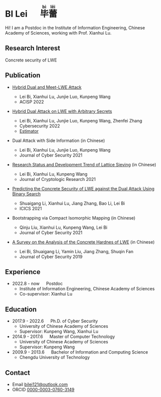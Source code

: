 
# BI Lei &emsp; <ruby>毕<rt>b&igrave;</rt>蕾<rt>l&#x0011B;i</rt></ruby>

Hi! I am a Postdoc in the Institute of Information Engineering, Chinese Academy of Sciences, working with Prof. Xianhui Lu.

## Research Interest
Concrete security of LWE

## Publication

- [Hybrid Dual and Meet-LWE Attack](https://eprint.iacr.org/2022/1330)
  - Lei Bi, Xianhui Lu, Junjie Luo, Kunpeng Wang
  - ACISP 2022

- [Hybrid Dual Attack on LWE with Arbitrary Secrets](https://link.springer.com/article/10.1186/s42400-022-00115-y)
  - Lei Bi, Xianhui Lu, Junjie Luo, Kunpeng Wang, Zhenfei Zhang
  - Cybersecurity 2022
  - [Estimator](https://github.com/BiLei121/hybrid-dual-estimator)

- Dual Attack with Side Information (in Chinese)
  - Lei Bi, Xianhui Lu, Junjie Luo, Kunpeng Wang
  - Journal of Cyber Security 2021

- [Research Status and Development Trend of Lattice Sieving](http://www.jcr.cacrnet.org.cn/CN/Y2021/V8/I5/735) (in Chinese)
  - Lei Bi, Xianhui Lu, Kunpeng Wang
  - Journal of Cryptologic Research 2021

- [Predicting the Concrete Security of LWE against the Dual Attack Using Binary Search](https://link.springer.com/chapter/10.1007%2F978-3-030-88052-1_16)
  - Shuaigang Li, Xianhui Lu, Jiang Zhang, Bao Li, Lei Bi
  - ICICS 2021
  
- Bootstrapping via Compact Isomorphic Mapping (in Chinese)
  - Qinju Liu, Xianhui Lu, Kunpeng Wang, Lei Bi
  - Journal of Cyber Security 2021

- [A Survey on the Analysis of the Concrete Hardnes of LWE](http://jcs.iie.ac.cn/xxaqxb/ch/reader/view_abstract.aspx?file_no=20190201&flag=1) (in Chinese)
  - Lei Bi, Shuaigang Li, Yamin Liu, Jiang Zhang, Shuqin Fan
  - Journal of Cyber Security 2019

## Experience

- 2022.8 - now &emsp; Postdoc 
  - Institute of Information Engineering, Chinese Academy of Sciences
  - Co-supervisor: Xianhui Lu

## Education

- 2017.9 - 2022.6 &emsp; Ph.D. of Cyber Security
  - University of Chinese Academy of Sciences
  - Supervisor: Kunpeng Wang, Xianhui Lu
- 2014.9 - 2017.6 &emsp; Master of Computer Technology
  - University of Chinese Academy of Sciences
  - Supervisor: Kunpeng Wang
- 2009.9 - 2013.6 &emsp; Bachelor of Information and Computing Science
  - Chengdu University of Technology

## Contact
- Email <bilei121@outlook.com>
- ORCID [0000-0003-0760-3149](https://orcid.org/0000-0003-0760-3149)


